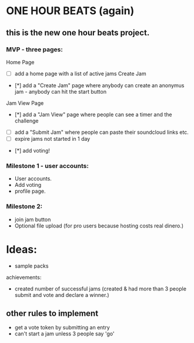 # ONE HOUR BEATS (again)

## this is the new one hour beats project.

### MVP - three pages:

Home Page

- [ ] add a home page with a list of active jams
      Create Jam
- [*] add a "Create Jam" page where anybody can create an anonymus jam - anybody can hit the start button

Jam View Page

- [*] add a "Jam View" page where people can see a timer and the challenge
- [ ] add a "Submit Jam" where people can paste their soundcloud
      links etc.
- [ ] expire jams not started in 1 day
- [*] add voting!

### Milestone 1 - user accounts:

- User accounts.
- Add voting
- profile page.

### Milestone 2:

- join jam button
- Optional file upload (for pro users because hosting costs real dinero.)

# Ideas:

- sample packs

achievements:

- created number of successful jams (created & had more than 3 people submit and vote and declare a winner.)

## other rules to implement

- get a vote token by submitting an entry
- can't start a jam unless 3 people say 'go'
